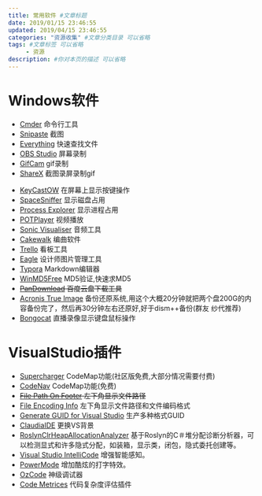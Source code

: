 ```yaml
---
title: 常用软件 #文章标题
date: 2019/01/15 23:46:55
updated: 2019/04/15 23:46:55
categories: "资源收集" #文章分类目录 可以省略
tags: #文章标签 可以省略
     - 资源
description: #你对本页的描述 可以省略
---
```


# Windows软件

- [Cmder](http://cmder.net/) 命令行工具
- [Snipaste](https://zh.snipaste.com/) 截图
- [Everything](http://www.voidtools.com/) 快速查找文件
- [OBS Studio](https://obsproject.com/) 屏幕录制
- [GifCam](https://gifcam.en.softonic.com/) gif录制   
- [ShareX](https://getsharex.com/) 截图录屏录制gif
<!-- more -->
- [KeyCastOW](https://brookhong.github.io/2014/04/28/keycast-on-windows.html) 在屏幕上显示按键操作
- [SpaceSniffer](http://www.uderzo.it/main_products/space_sniffer/) 显示磁盘占用
- [Process Explorer](https://docs.microsoft.com/zh-cn/sysinternals/downloads/process-explorer) 显示进程占用
- [POTPlayer](http://potplayer.daum.net/?lang=zh_CN) 视频播放
- [Sonic Visualiser](https://www.sonicvisualiser.org/) 音频工具
- [Cakewalk](http://www.cakewalk.com/) 编曲软件
- [Trello](https://trello.com/) 看板工具
- [Eagle](https://cn.eagle.cool/) 设计师图片管理工具
- [Typora](https://www.typora.io/#windows) Markdown编辑器
- [WinMD5Free](http://www.winmd5.com/) MD5验证,快速求MD5
- ~~[PanDownload](http://pandownload.com/) 百度云盘下载工具~~
- [Acronis True Image](http://www.tieten.cn/acronis/personal/ATI2020/index.html) 备份还原系统,用这个大概20分钟就把两个盘200G的内容备份完了，然后再30分钟左右还原好,好于dism++备份(群友 纱代推荐)
- [Bongocat](https://www.bilibili.com/read/cv4324421/)  直播录像显示键盘鼠标操作

# VisualStudio插件

- [Supercharger](http://supercharger.tools/support.html) CodeMap功能(社区版免费,大部分情况需要付费)
- [CodeNav](https://marketplace.visualstudio.com/items?itemName=SamirBoulema.CodeNav) CodeMap功能(免费)
- ~~[File Path On Footer](https://marketplace.visualstudio.com/items?itemName=ShemeerNS.FilePathOnFooter) 左下角显示文件路径~~
- [File Encoding Info](https://marketplace.visualstudio.com/items?itemName=LancelotChen.fileencodinginfo)  左下角显示文件路径和文件编码格式
- [Generate GUID for Visual Studio](https://marketplace.visualstudio.com/items?itemName=kylebahrke.GenerateGUIDforVisualStudio2015) 生产多种格式GUID
- [ClaudiaIDE](https://marketplace.visualstudio.com/items?itemName=kbuchi.ClaudiaIDE) 更换VS背景
- [RoslynClrHeapAllocationAnalyzer](https://marketplace.visualstudio.com/items?itemName=MukulSabharwal.ClrHeapAllocationAnalyzer) 基于Roslyn的C＃堆分配诊断分析器，可以检测显式和许多隐式分配，如装箱，显示类，闭包，隐式委托创建等。
- [Visual Studio IntelliCode](https://marketplace.visualstudio.com/items?itemName=VisualStudioExptTeam.VSIntelliCode) 增强智能感知。
- [PowerMode](https://marketplace.visualstudio.com/items?itemName=BigEgg.PowerMode) 增加酷炫的打字特效。
- [OzCode](https://marketplace.visualstudio.com/items?itemName=CodeValueLtd.OzCode) 神级调试器
- [Code Metrices](https://marketplace.visualstudio.com/items?itemName=Elisha.CodeMetrices) 代码复杂度评估插件




